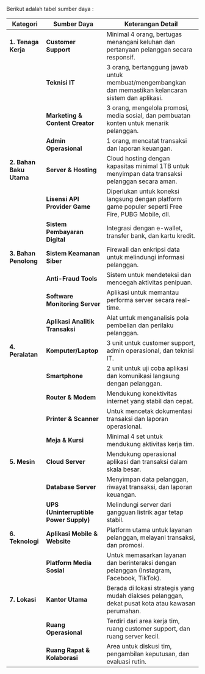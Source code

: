 Berikut adalah tabel sumber daya :  

| **Kategori**            | **Sumber Daya**                                                              | **Keterangan Detail**                                                                                  |  
|--------------------------|-----------------------------------------------------------------------------|-------------------------------------------------------------------------------------------------------|  
| **1. Tenaga Kerja**      | **Customer Support**                                                       | Minimal 4 orang, bertugas menangani keluhan dan pertanyaan pelanggan secara responsif.               |  
|                          | **Teknisi IT**                                                             | 3 orang, bertanggung jawab untuk membuat/mengembangkan dan memastikan kelancaran sistem dan aplikasi.                          |  
|                          | **Marketing & Content Creator**                                            | 3 orang, mengelola promosi, media sosial, dan pembuatan konten untuk menarik pelanggan.              |  
|                          | **Admin Operasional**                                                      | 1 orang, mencatat transaksi dan laporan keuangan.                                                    |  
| **2. Bahan Baku Utama**  | **Server & Hosting**                                                       | Cloud hosting dengan kapasitas minimal 1TB untuk menyimpan data transaksi pelanggan secara aman.     |  
|                          | **Lisensi API Provider Game**                                              | Diperlukan untuk koneksi langsung dengan platform game populer seperti Free Fire, PUBG Mobile, dll.  |  
|                          | **Sistem Pembayaran Digital**                                              | Integrasi dengan e-wallet, transfer bank, dan kartu kredit.                                          |  
| **3. Bahan Penolong**    | **Sistem Keamanan Siber**                                                  | Firewall dan enkripsi data untuk melindungi informasi pelanggan.                                     |  
|                          | **Anti-Fraud Tools**                                                       | Sistem untuk mendeteksi dan mencegah aktivitas penipuan.                                             |  
|                          | **Software Monitoring Server**                                             | Aplikasi untuk memantau performa server secara real-time.                                            |  
|                          | **Aplikasi Analitik Transaksi**                                            | Alat untuk menganalisis pola pembelian dan perilaku pelanggan.                                       |  
| **4. Peralatan**         | **Komputer/Laptop**                                                        | 3 unit untuk customer support, admin operasional, dan teknisi IT.                                    |  
|                          | **Smartphone**                                                             | 2 unit untuk uji coba aplikasi dan komunikasi langsung dengan pelanggan.                             |  
|                          | **Router & Modem**                                                         | Mendukung konektivitas internet yang stabil dan cepat.                                               |  
|                          | **Printer & Scanner**                                                      | Untuk mencetak dokumentasi transaksi dan laporan operasional.                                        |  
|                          | **Meja & Kursi**                                                           | Minimal 4 set untuk mendukung aktivitas kerja tim.                                                   |  
| **5. Mesin**             | **Cloud Server**                                                           | Mendukung operasional aplikasi dan transaksi dalam skala besar.                                      |  
|                          | **Database Server**                                                        | Menyimpan data pelanggan, riwayat transaksi, dan laporan keuangan.                                   |  
|                          | **UPS (Uninterruptible Power Supply)**                                     | Melindungi server dari gangguan listrik agar tetap stabil.                                           |  
| **6. Teknologi**         | **Aplikasi Mobile & Website**                                              | Platform utama untuk layanan pelanggan, melayani transaksi, dan promosi.                            |  
|                          | **Platform Media Sosial**                                                  | Untuk memasarkan layanan dan berinteraksi dengan pelanggan (Instagram, Facebook, TikTok).            |  
| **7. Lokasi**            | **Kantor Utama**                                                           | Berada di lokasi strategis yang mudah diakses pelanggan, dekat pusat kota atau kawasan perumahan.   |  
|                          | **Ruang Operasional**                                                      | Terdiri dari area kerja tim, ruang customer support, dan ruang server kecil.                         |  
|                          | **Ruang Rapat & Kolaborasi**                                               | Area untuk diskusi tim, pengambilan keputusan, dan evaluasi rutin.                                   |  

